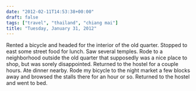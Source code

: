 ```yaml
---
date: "2012-02-11T14:53:38+00:00"
draft: false
tags: ["travel", "thailand", "chiang mai"]
title: "Tuesday, January 31, 2012"
---
```

Rented a bicycle and headed for the interior of the old quarter. Stopped to east some street food for lunch. Saw several temples. Rode to a neighborhood outside the old quarter that supposedly was a nice place to shop, but was sorely disappointed. Returned to the hostel for a couple hours. Ate dinner nearby. Rode my bicycle to the night market a few blocks away and browsed the stalls there for an hour or so. Returned to the hostel and went to bed.

